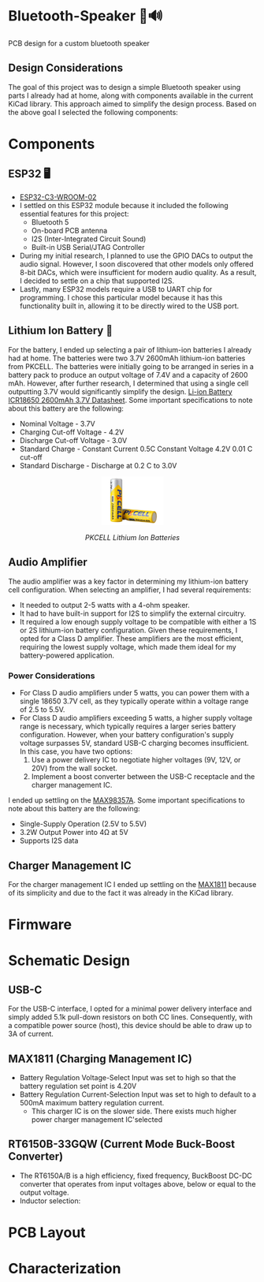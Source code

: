 # Bluetooth-Speaker 🛜🔊
 PCB design for a custom bluetooth speaker

## Design Considerations
The goal of this project was to design a simple Bluetooth speaker using parts I already had at home, along with components available in the current KiCad library. This approach aimed to simplify the design process.
Based on the above goal I selected the following components: 

# Components

## ESP32 🖥️
* [ESP32-C3-WROOM-02](https://www.espressif.com/en/module/esp32-c3-wroom-02-en)
* I settled on this ESP32 module because it included the following essential features for this project:
    * Bluetooth 5
    * On-board PCB antenna
    * I2S (Inter-Integrated Circuit Sound)
    * Built-in USB Serial/JTAG Controller
* During my initial research, I planned to use the GPIO DACs to output the audio signal. However, I soon discovered that other models only offered 8-bit DACs, which were insufficient for modern audio quality. As a result, I decided to settle on a chip that supported I2S.
* Lastly, many ESP32 models require a USB to UART chip for programming. I chose this particular model because it has this functionality built in, allowing it to be directly wired to the USB port.

## Lithium Ion Battery 🔋
For the battery, I ended up selecting a pair of lithium-ion batteries I already had at home. The batteries were two 3.7V 2600mAh lithium-ion batteries from PKCELL. The batteries were initially going to be arranged in series in a battery pack to produce an output voltage of 7.4V and a capacity of 2600 mAh. However, after further research, I determined that using a single cell outputting 3.7V would significantly simplify the design. [Li-ion Battery ICR18650 2600mAh 3.7V Datasheet](https://www.parts-express.com/pedocs/specs/142-202--pkcell-flat-top-18650-li-ion-3.7v-2600mah-rechargeable-battery-spec-sheet.pdf). Some important specifications to note about this battery are the following:
* Nominal Voltage - 3.7V
* Charging Cut-off Voltage - 4.2V
* Discharge Cut-off Voltage - 3.0V
* Standard Charge - Constant Current 0.5C Constant Voltage 4.2V 0.01 C cut-off
* Standard Discharge - Discharge at 0.2 C to 3.0V


<p align="center">
    <img title="Lithium Ion Batteries" alt="Lithium Ion Batteries" src="./Images/PKCELL-18650-3.7V-2600mAh-Rechargeable-Lithium-Battery-11.png" width ="25%">
</p>
<p align="center"><i>PKCELL Lithium Ion Batteries</i></p>

## Audio Amplifier 
The audio amplifier was a key factor in determining my lithium-ion battery cell configuration. When selecting an amplifier, I had several requirements:
* It needed to output 2-5 watts with a 4-ohm speaker.
* It had to have built-in support for I2S to simplify the external circuitry.
* It required a low enough supply voltage to be compatible with either a 1S or 2S lithium-ion battery configuration.
Given these requirements, I opted for a Class D amplifier. These amplifiers are the most efficient, requiring the lowest supply voltage, which made them ideal for my battery-powered application.

### Power Considerations
* For Class D audio amplifiers under 5 watts, you can power them with a single 18650 3.7V cell, as they typically operate within a voltage range of 2.5 to 5.5V.
* For Class D audio amplifiers exceeding 5 watts, a higher supply voltage range is necessary, which typically requires a larger series battery configuration. However, when your battery configuration's supply voltage surpasses 5V, standard USB-C charging becomes insufficient. In this case, you have two options:
    1. Use a power delivery IC to negotiate higher voltages (9V, 12V, or 20V) from the wall socket.
    2. Implement a boost converter between the USB-C receptacle and the charger management IC.

I ended up settling on the [MAX98357A](https://www.analog.com/media/en/technical-documentation/data-sheets/MAX98357A-MAX98357B.pdf). Some important specifications to note about this battery are the following:
* Single-Supply Operation (2.5V to 5.5V)
* 3.2W Output Power into 4Ω at 5V
* Supports I2S data

## Charger Management IC
For the charger management IC I ended up settling on the [MAX1811](https://www.analog.com/media/en/technical-documentation/data-sheets/MAX1811.pdf) because of its simplicity and due to the fact it was already in the KiCad library.

# Firmware

# Schematic Design
## USB-C
For the USB-C interface, I opted for a minimal power delivery interface and simply added 5.1k pull-down resistors on both CC lines. Consequently, with a compatible power source (host), this device should be able to draw up to 3A of current.

## MAX1811 (Charging Management IC)
* Battery Regulation Voltage-Select Input was set to high so that the battery regulation set point is 4.20V
* Battery Regulation Current-Selection Input was set to high to default to a 500mA maximum battery regulation current.
    * This charger IC is on the slower side. There exists much higher power charger management IC'selected

## RT6150B-33GQW (Current Mode Buck-Boost Converter)
* The RT6150A/B is a high efficiency, fixed frequency, BuckBoost DC-DC converter that operates from input voltages above, below or equal to the output voltage.
* Inductor selection:

# PCB Layout

# Characterization
